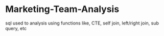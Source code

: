 # Marketing-Team-Analysis
sql used to analysis using functions like, CTE, self join, left/right join, sub query, etc
